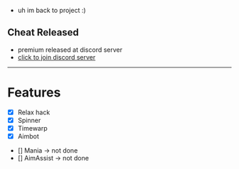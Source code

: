 - uh im back to project :)

## Cheat Released
- premium released at discord server
- [click to join discord server](https://discord.gg/qfH3rMQCk4)
-----

# Features
- [X] Relax hack
- [X] Spinner
- [X] Timewarp
- [X] Aimbot
- [] Mania -> not done
- [] AimAssist -> not done
